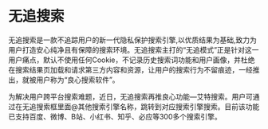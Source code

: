 # 

# 无追搜索

无追搜索是一款不追踪用户的新一代隐私保护搜索引擎,以优质结果为基础,致力为用户打造安心纯净且有保障的搜索环境。无追搜索主打的“无追模式”正是针对这一用户痛点，默认不使用任何Cookie，不记录历史搜索词功能和用户画像，并杜绝在搜索结果页加载和请求第三方内容和资源，让用户的搜索行为不留痕迹，一经推出，就被用户称为“良心搜索软件”。

为解决用户跨平台搜索难题，近日，无追搜索再推良心功能—艾特搜索。用户可通过在无追搜索框里面@其他搜索引擎名称，跳转到对应搜索引擎搜索。目前该功能已支持百度、微博、B站、小红书、知乎、必应等300多个搜索引擎。

